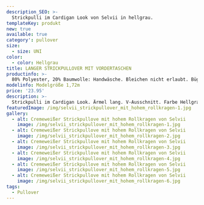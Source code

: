 ```yaml
---
description_SEO: >-
  Strickpulli im Cardigan Look von Selvii in hellgrau.
templateKey: produkt
new: true
available: true
category': pullover
size:
  - size: UNI
color:
  - color: Hellgrau
title: LANGER STRICKPULLOVER MIT VORDERTASCHEN
productinfo: >-
  80% Polyester, 20% Baumwolle: Handwäsche. Bleichen nicht erlaubt. Bügeln mit geringer Temperatur. Nicht chemisch reinigen. Nicht im Trommeltrockner trocknen.
modelinfo: Modelgröße 1,72m
price: '23.95'
description: >-
  Strickpulli im Cardigan Look. Ärmel lang. V-Ausschnitt. Farbe Hellgrau. Zwei Vordertaschen.
featuredImage: /img/selvii_strickpullover_mit_hohem_rollkragen-1.jpg
gallery:
  - alt: Cremeweißer Strickpullove mit hohem Rollkragen von Selvii
    image: /img/selvii_strickpullover_mit_hohem_rollkragen-1.jpg
  - alt: Cremeweißer Strickpullove mit hohem Rollkragen von Selvii
    image: /img/selvii_strickpullover_mit_hohem_rollkragen-2.jpg
  - alt: Cremeweißer Strickpullove mit hohem Rollkragen von Selvii
    image: /img/selvii_strickpullover_mit_hohem_rollkragen-3.jpg
  - alt: Cremeweißer Strickpullove mit hohem Rollkragen von Selvii
    image: /img/selvii_strickpullover_mit_hohem_rollkragen-4.jpg
  - alt: Cremeweißer Strickpullove mit hohem Rollkragen von Selvii
    image: /img/selvii_strickpullover_mit_hohem_rollkragen-5.jpg
  - alt: Cremeweißer Strickpullove mit hohem Rollkragen von Selvii
    image: /img/selvii_strickpullover_mit_hohem_rollkragen-6.jpg
tags:
  - Pullover
---
```


